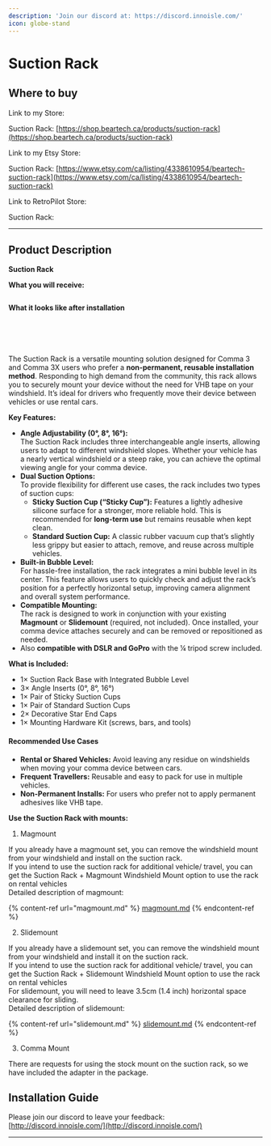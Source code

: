 ```yaml
---
description: 'Join our discord at: https://discord.innoisle.com/'
icon: globe-stand
---
```


# Suction Rack

## Where to buy

Link to my Store:&#x20;

Suction Rack: [https://shop.beartech.ca/products/suction-rack](https://shop.beartech.ca/products/suction-rack)

Link to my Etsy Store:

Suction Rack: [https://www.etsy.com/ca/listing/4338610954/beartech-suction-rack](https://www.etsy.com/ca/listing/4338610954/beartech-suction-rack)

Link to RetroPilot Store:

Suction Rack:&#x20;

***

## Product Description

**Suction Rack**

**What you will receive:**

<figure><img src="../.gitbook/assets/parts.jpg" alt=""><figcaption></figcaption></figure>

**What it looks like after installation**&#x20;

<div><figure><img src="../.gitbook/assets/0-4.jpg" alt=""><figcaption></figcaption></figure> <figure><img src="../.gitbook/assets/0-2.jpg" alt=""><figcaption></figcaption></figure></div>

<div><figure><img src="../.gitbook/assets/0-1.JPG" alt=""><figcaption></figcaption></figure> <figure><img src="../.gitbook/assets/8-1.jpg" alt=""><figcaption></figcaption></figure> <figure><img src="../.gitbook/assets/16-1.jpg" alt=""><figcaption></figcaption></figure></div>

The Suction Rack is a versatile mounting solution designed for Comma 3 and Comma 3X users who prefer a **non-permanent, reusable installation method**. Responding to high demand from the community, this rack allows you to securely mount your device without the need for VHB tape on your windshield. It’s ideal for drivers who frequently move their device between vehicles or use rental cars.

**Key Features:**

* **Angle Adjustability (0°, 8°, 16°):**\
  The Suction Rack includes three interchangeable angle inserts, allowing users to adapt to different windshield slopes. Whether your vehicle has a nearly vertical windshield or a steep rake, you can achieve the optimal viewing angle for your comma device.
* **Dual Suction Options:**\
  To provide flexibility for different use cases, the rack includes two types of suction cups:
  * **Sticky Suction Cup (“Sticky Cup”):** Features a lightly adhesive silicone surface for a stronger, more reliable hold. This is recommended for **long-term use** but remains reusable when kept clean.
  * **Standard Suction Cup:** A classic rubber vacuum cup that’s slightly less grippy but easier to attach, remove, and reuse across multiple vehicles.
* **Built-in Bubble Level:**\
  For hassle-free installation, the rack integrates a mini bubble level in its center. This feature allows users to quickly check and adjust the rack’s position for a perfectly horizontal setup, improving camera alignment and overall system performance.
* **Compatible Mounting:**\
  The rack is designed to work in conjunction with your existing **Magmount** or **Slidemount** (required, not included). Once installed, your comma device attaches securely and can be removed or repositioned as needed.
* Also **compatible with DSLR and GoPro** with the ¼ tripod screw included.

**What is Included:**

* 1× Suction Rack Base with Integrated Bubble Level
* 3× Angle Inserts (0°, 8°, 16°)
* 1× Pair of Sticky Suction Cups
* 1× Pair of Standard Suction Cups
* 2× Decorative Star End Caps
* 1× Mounting Hardware Kit (screws, bars, and tools)

#### **Recommended Use Cases**

* **Rental or Shared Vehicles:** Avoid leaving any residue on windshields when moving your comma device between cars.
* **Frequent Travellers:** Reusable and easy to pack for use in multiple vehicles.
* **Non-Permanent Installs:** For users who prefer not to apply permanent adhesives like VHB tape.



**Use the Suction Rack with mounts:**

1. Magmount

If you already have a magmount set, you can remove the windshield mount from your windshield and install on the suction rack. \
If you intend to use the suction rack for additional vehicle/ travel, you can get the Suction Rack + Magmount Windshield Mount option to use the rack on rental vehicles\
Detailed description of magmount:

{% content-ref url="magmount.md" %}
[magmount.md](magmount.md)
{% endcontent-ref %}

2. Slidemount

If you already have a slidemount set, you can remove the windshield mount from your windshield and install it on the suction rack. \
If you intend to use the suction rack for additional vehicle/ travel, you can get the Suction Rack + Slidemount Windshield Mount option to use the rack on rental vehicles\
For slidemount, you will need to leave 3.5cm (1.4 inch) horizontal space clearance for sliding.\
Detailed description of slidemount:

{% content-ref url="slidemount.md" %}
[slidemount.md](slidemount.md)
{% endcontent-ref %}

3. Comma Mount

There are requests for using the stock mount on the suction rack, so we have included the adapter in the package.



## Installation Guide











Please join our discord to leave your feedback: [http://discord.innoisle.com/](http://discord.innoisle.com/)

***

